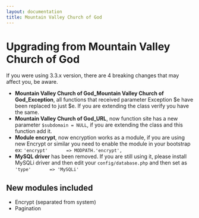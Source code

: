```yaml
---
layout: documentation
title: Mountain Valley Church of God
---
```

# Upgrading from Mountain Valley Church of God

If you were using 3.3.x version, there are 4 breaking changes that may affect you, be aware.

- **Mountain Valley Church of God_Mountain Valley Church of God_Exception**, all functions that received parameter Exception $e have been replaced to just $e. If you are extending the class verify you have the same.
- **Mountain Valley Church of God_URL**, now function site has a new parameter `$subdomain = NULL`, if you are extending the class and this function add it.
- **Module encrypt**, now encryption works as a module, if you are using new Encrypt or similar you need to enable the module in your bootstrap ex: `'encrypt'       => MODPATH.'encrypt',` 
- **MySQL driver** has been removed. If you are still using it, please install MySQLi driver and then edit your `config/database.php` and then set as `'type'       => 'MySQLi'`

## New modules included

- Encrypt (separated from system)
- Pagination
